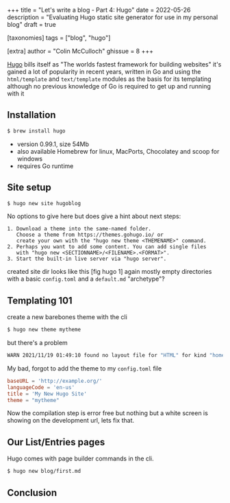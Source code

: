 +++
title = "Let's write a blog - Part 4: Hugo"
date = 2022-05-26
description = "Evaluating Hugo static site generator for use in my personal blog"
draft = true

[taxonomies]
tags = ["blog", "hugo"]

[extra]
author = "Colin McCulloch"
ghissue = 8
+++

[Hugo](https://gohugo.io/) bills itself as "The worlds fastest framework for building websites" it's gained a lot of popularity in recent years, written in Go and using the `html/template` and `text/template` modules as the basis for its templating although no previous knowledge of Go is required to get up and running with it

<!-- more -->

## Installation

```bash
$ brew install hugo
```

* version 0.99.1, size 54Mb
* also available Homebrew for linux, MacPorts, Chocolatey and scoop for windows
* requires Go runtime

## Site setup

```bash
$ hugo new site hugoblog
```

No options to give here but does give a hint about next steps:

```
1. Download a theme into the same-named folder.
   Choose a theme from https://themes.gohugo.io/ or
   create your own with the "hugo new theme <THEMENAME>" command.
2. Perhaps you want to add some content. You can add single files
   with "hugo new <SECTIONNAME>/<FILENAME>.<FORMAT>".
3. Start the built-in live server via "hugo server".
```

created site dir looks like this [fig hugo 1] again mostly empty directories with a basic `config.toml` and a `default.md` "archetype"?

## Templating 101

create a new barebones theme with the cli

```bash
$ hugo new theme mytheme
```

but there's a problem 

```bash
WARN 2021/11/19 01:49:10 found no layout file for "HTML" for kind "home": You should create a template file which matches Hugo Layouts Lookup Rules for this combination.
```

My bad, forgot to add the theme to my `config.toml` file

```toml
baseURL = 'http://example.org/'
languageCode = 'en-us'
title = 'My New Hugo Site'
theme = "mytheme"
```

Now the compilation step is error free but nothing but a white screen is showing on the development url, lets fix that.



## Our List/Entries pages

Hugo comes with page builder commands in the cli.

```bash
$ hugo new blog/first.md
```

## Conclusion

